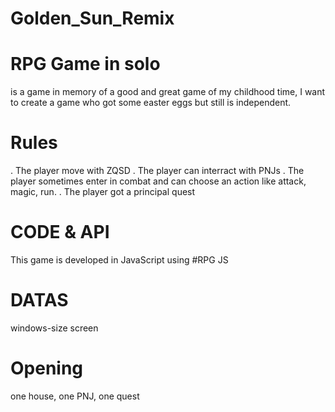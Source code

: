 # Golden_Sun_Remix 

# RPG Game in solo 

is a game in memory of a good and great game of my childhood time, I want to create a game who got some easter eggs but still is independent.

# Rules

. The player move with ZQSD
. The player can interract with PNJs
. The player sometimes enter in combat and can choose an action like attack, magic, run.
. The player got a principal quest 

# CODE & API 

This game is developed in JavaScript using #RPG JS

# DATAS

windows-size screen 

# Opening 

one house, one PNJ, one quest 

